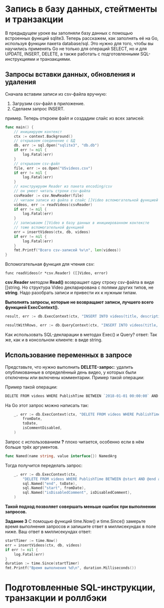 # Запись в базу данных, стейтменты и транзакции

В предыдущем уроке вы заполняли базу данных с помощью встроенных функций sqlite3. Теперь расскажем, как заполнять её на Go, используя функции пакета database/sql. Это нужно для того, чтобы вы научились применять Go не только для операций SELECT, но и для UPDATE, INSERT, DELETE, а также работать с подготовленными SQL-инструкциями и транзакциями.

## Запросы вставки данных, обновления и удаления
Сначала вставим записи из csv-файла вручную:
1. Загрузим csv-файл в приложение.
2. Сделаем запрос INSERT.

пример. Теперь откроем файл и создадим слайс из всех записей:

```go
func main() {
    // инициируем контекст 
    ctx := context.Background()
    // открываем соединение с БД
    db, err := sql.Open("sqlite3", "db.db")
    if err != nil {
        log.Fatal(err)
    }
    // открываем csv-файл
    file, err := os.Open("USvideos.csv")
    if err != nil {
        log.Fatal(err)
    }
    // конструируем Reader из пакета encoding/csv
    // он умеет читать строки csv-файла
    csvReader := csv.NewReader(file)
    // читаем записи из файла в слайс []Video вспомогательной функцией
    videos, err := readVideos(csvReader)
    if err != nil {
        log.Fatal(err)
    }
    // записываем []Video в базу данных в инициированном контексте
    // тоже вспомогательной функцией
    err = insertVideos(ctx, db, videos)
    if err != nil {
        log.Fatal(err)
    }
    fmt.Printf("Всего csv-записей %v\n", len(videos))
}
```

Вспомогательная функция для чтения csv:
```
func readVideos(r *csv.Reader) ([]Video, error)
```

**csv.Reader** методом **Read()** возвращает одну строку csv-файла в виде []string. Но структура Video декларирована с полями других типов, не **string**. Надо разобрать записи и привести их к нужным типам.

**Выполнять запросы, которые не возвращают записи, лучшего всего функцией ExecContext().**
```go
result, err := db.ExecContext(сtx, "INSERT INTO videos(title, description, views, likes) VALUES(?,?,?,?)", v.Title, v.Description, v.Views, v.Likes) // так правильно

resultWithRows, err := db.QueryContext(ctx, "INSERT INTO videos(title, description, views, likes) VALUES(?,?,?,?)", v.Title, v.Description, v.Views, v.Likes) // так плохо
```

Как использовать SQL-декларации в методах Exec() и Query?
ответ: Так же, как и в консольном клиенте: в виде string.


## Использование переменных в запросе
Представьте, что нужно выполнить **DELETE-запро**с: удалить опубликованные в определённый день видео, у которых были отключены или включены комментарии.
Пример такой операции:

Пример такой операции:
```go
DELETE FROM videos WHERE PublishTime BETWEEN `2018-01-01 00:00:00` AND `2018-01-31 23:59:59 AND CommentDisabled = 1`
```

На Go этот запрос можно написать так:
```go
    _, err := db.ExecContext(сtx, "DELETE FROM videos WHERE PublishTime BETWEEN ? AND ? and CommentsDisabled = ?;",
        fromDate,
        toDate,
        isCommentDisabled,
    )
```

Запрос с использованием **?** плохо читается, особенно если в нём больше трёх аргументов.

```go
func Named(name string, value interface{}) NamedArg
```

Тогда получится переделать запрос:
```go
    _, err := db.ExecContext(сtx,
        "DELETE FROM videos WHERE PublishTime BETWEEN @start AND @end and CommentsDisabled = @isDisabledComment;",
        sql.Named("end", toDate),
        sql.Named("start", fromDate),
        sql.Named("isDisabledComment", isDisabledComment),
    )
```

**Такой подход позволяет совершать меньше ошибок при выполнении запросов.**


**Задание 3**
С помощью функций time.Now() и time.Since() замерьте время выполнения запросов и запишите ответ в миллисекундах в поле ниже.
Ваш ответ в миллисекундах
ответ:

```go
startTimer := time.Now()
err = insertVideos(ctx, db, videos)
if err != nil {
    log.Fatal(err)
}
duration := time.Since(startTimer)
fmt.Printf("Время выполнения %d\n", duration.Milliseconds())
```

# Подготовленные SQL-инструкции, транзакции и роллбэки